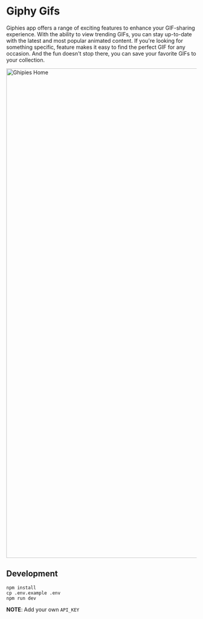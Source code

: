 # Giphy Gifs
Giphies app offers a range of exciting features to enhance your GIF-sharing experience. With the ability to view trending GIFs, you can stay up-to-date with the latest and most popular animated content. If you're looking for something specific, feature makes it easy to find the perfect GIF for any occasion. And the fun doesn't stop there, you can save your favorite GIFs to your collection.

<img width="1297" alt="Ghipies Home" src="https://github.com/Sameera94/giphy-gifs/assets/15723190/8a056e0b-fe51-4d56-a037-a968c42adca3">


## Development

```
npm install
cp .env.example .env
npm run dev
```

**NOTE**: Add your own `API_KEY`

